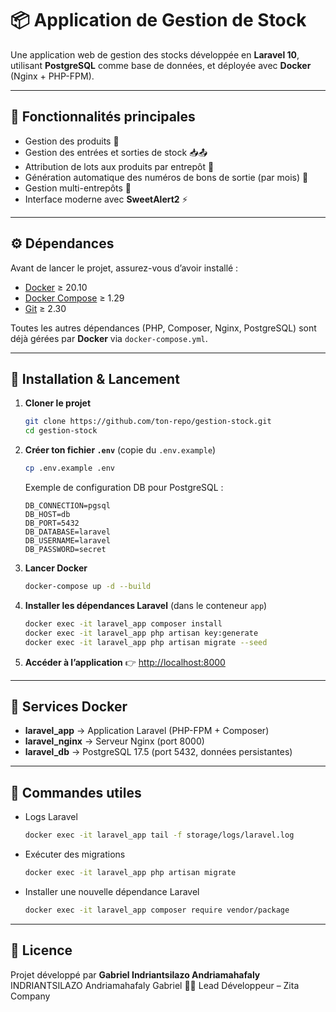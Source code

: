 

# 📦 Application de Gestion de Stock

Une application web de gestion des stocks développée en **Laravel 10**, utilisant **PostgreSQL** comme base de données, et déployée avec **Docker** (Nginx + PHP-FPM).

---

## 🚀 Fonctionnalités principales

* Gestion des produits 🛒
* Gestion des entrées et sorties de stock 📥📤
* Attribution de lots aux produits par entrepôt 🏬
* Génération automatique des numéros de bons de sortie (par mois) 🧾
* Gestion multi-entrepôts 🔄
* Interface moderne avec **SweetAlert2** ⚡

---

## ⚙️ Dépendances

Avant de lancer le projet, assurez-vous d’avoir installé :

* [Docker](https://www.docker.com/) ≥ 20.10
* [Docker Compose](https://docs.docker.com/compose/) ≥ 1.29
* [Git](https://git-scm.com/) ≥ 2.30

Toutes les autres dépendances (PHP, Composer, Nginx, PostgreSQL) sont déjà gérées par **Docker** via `docker-compose.yml`.

---

## 📂 Installation & Lancement

1. **Cloner le projet**

   ```bash
   git clone https://github.com/ton-repo/gestion-stock.git
   cd gestion-stock
   ```

2. **Créer ton fichier `.env`** (copie du `.env.example`)

   ```bash
   cp .env.example .env
   ```

   Exemple de configuration DB pour PostgreSQL :

   ```env
   DB_CONNECTION=pgsql
   DB_HOST=db
   DB_PORT=5432
   DB_DATABASE=laravel
   DB_USERNAME=laravel
   DB_PASSWORD=secret
   ```

3. **Lancer Docker**

   ```bash
   docker-compose up -d --build
   ```

4. **Installer les dépendances Laravel** (dans le conteneur `app`)

   ```bash
   docker exec -it laravel_app composer install
   docker exec -it laravel_app php artisan key:generate
   docker exec -it laravel_app php artisan migrate --seed
   ```

5. **Accéder à l’application**
   👉 [http://localhost:8000](http://localhost:8000)

---

## 🐳 Services Docker

* **laravel\_app** → Application Laravel (PHP-FPM + Composer)
* **laravel\_nginx** → Serveur Nginx (port 8000)
* **laravel\_db** → PostgreSQL 17.5 (port 5432, données persistantes)

---

## 🔧 Commandes utiles

* Logs Laravel

  ```bash
  docker exec -it laravel_app tail -f storage/logs/laravel.log
  ```

* Exécuter des migrations

  ```bash
  docker exec -it laravel_app php artisan migrate
  ```

* Installer une nouvelle dépendance Laravel

  ```bash
  docker exec -it laravel_app composer require vendor/package
  ```

---

## 📜 Licence

Projet développé par **Gabriel Indriantsilazo Andriamahafaly** 
INDRIANTSILAZO Andriamahafaly Gabriel
👨‍💻 Lead Développeur – Zita Company

